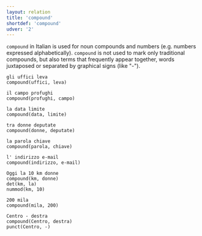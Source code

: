 ```yaml
---
layout: relation
title: 'compound'
shortdef: 'compound'
udver: '2'
---
```


`compound` in Italian is used for noun compounds and numbers (e.g. numbers expressed alphabetically). <code>compound</code> is not used to mark only traditional compounds, but also terms that frequently appear together, words juxtaposed or separated by graphical signs (like "-"). 

~~~ sdparse
gli uffici leva
compound(uffici, leva)
~~~
~~~ sdparse
il campo profughi
compound(profughi, campo)
~~~
~~~ sdparse
la data limite
compound(data, limite)
~~~
~~~ sdparse
tra donne deputate
compound(donne, deputate)
~~~
~~~ sdparse
la parola chiave
compound(parola, chiave)
~~~
~~~ sdparse
l' indirizzo e-mail
compound(indirizzo, e-mail)
~~~
~~~ sdparse
Oggi la 10 km donne
compound(km, donne)
det(km, la)
nummod(km, 10)
~~~
~~~ sdparse
200 mila
compound(mila, 200)
~~~
~~~ sdparse
Centro - destra
compound(Centro, destra)
punct(Centro, -)
~~~
<!-- Interlanguage links updated Po lis 14 15:35:15 CET 2022 -->
